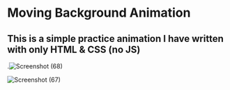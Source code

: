 # Moving Background Animation
## This is a simple practice animation I have written with only HTML & CSS (no JS)

.![Screenshot (68)](https://github.com/artinmohajeri/Moving-Background-Animation/assets/95845593/38ce2973-86e8-4117-b770-621091276993)

![Screenshot (67)](https://github.com/artinmohajeri/Moving-Background-Animation/assets/95845593/4c7b6561-6e85-4553-b437-2826f49e448f)

